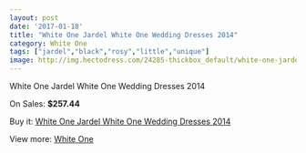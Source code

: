 ```yaml
---
layout: post
date: '2017-01-18'
title: "White One Jardel White One Wedding Dresses 2014"
category: White One
tags: ["jardel","black","rosy","little","unique"]
image: http://img.hectodress.com/24285-thickbox_default/white-one-jardel-white-one-wedding-dresses-2014.jpg
---
```

White One Jardel White One Wedding Dresses 2014

On Sales: **$257.44**
<a href="https://www.hectodress.com/white-one/11183-white-one-jardel-white-one-wedding-dresses-2014.html"><amp-img layout="responsive" width="600" height="600" src="//img.hectodress.com/24285-thickbox_default/white-one-jardel-white-one-wedding-dresses-2014.jpg" alt="White One Jardel White One Wedding Dresses 2014 0" /></a>
<a href="https://www.hectodress.com/white-one/11183-white-one-jardel-white-one-wedding-dresses-2014.html"><amp-img layout="responsive" width="600" height="600" src="//img.hectodress.com/24287-thickbox_default/white-one-jardel-white-one-wedding-dresses-2014.jpg" alt="White One Jardel White One Wedding Dresses 2014 1" /></a>
<a href="https://www.hectodress.com/white-one/11183-white-one-jardel-white-one-wedding-dresses-2014.html"><amp-img layout="responsive" width="600" height="600" src="//img.hectodress.com/24286-thickbox_default/white-one-jardel-white-one-wedding-dresses-2014.jpg" alt="White One Jardel White One Wedding Dresses 2014 2" /></a>

Buy it: [White One Jardel White One Wedding Dresses 2014](https://www.hectodress.com/white-one/11183-white-one-jardel-white-one-wedding-dresses-2014.html "White One Jardel White One Wedding Dresses 2014")

View more: [White One](https://www.hectodress.com/177-white-one "White One")